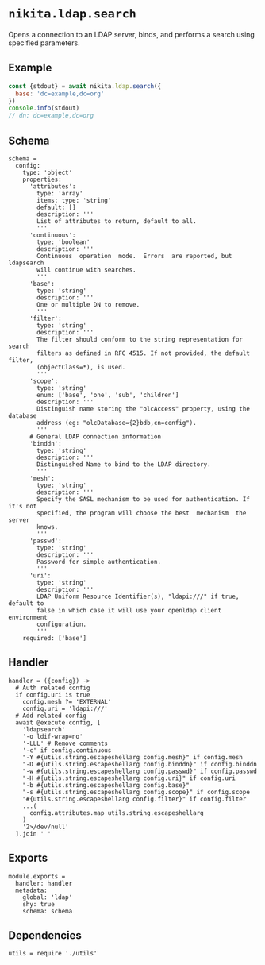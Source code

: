 
# `nikita.ldap.search`

Opens a connection to an LDAP server, binds, and performs a search using
specified parameters. 

## Example

```js
const {stdout} = await nikita.ldap.search({
  base: 'dc=example,dc=org'
})
console.info(stdout)
// dn: dc=example,dc=org
```

## Schema

    schema =
      config:
        type: 'object'
        properties:
          'attributes':
            type: 'array'
            items: type: 'string'
            default: []
            description: '''
            List of attributes to return, default to all.
            '''
          'continuous':
            type: 'boolean'
            description: '''
            Continuous  operation  mode.  Errors  are reported, but ldapsearch
            will continue with searches.
            '''
          'base':
            type: 'string'
            description: '''
            One or multiple DN to remove.
            '''
          'filter':
            type: 'string'
            description: '''
            The filter should conform to the string representation for search
            filters as defined in RFC 4515. If not provided, the default filter,
            (objectClass=*), is used.
            '''
          'scope':
            type: 'string'
            enum: ['base', 'one', 'sub', 'children']
            description: '''
            Distinguish name storing the "olcAccess" property, using the database
            address (eg: "olcDatabase={2}bdb,cn=config").
            '''
          # General LDAP connection information
          'binddn':
            type: 'string'
            description: '''
            Distinguished Name to bind to the LDAP directory.
            '''
          'mesh':
            type: 'string'
            description: '''
            Specify the SASL mechanism to be used for authentication. If it's not
            specified, the program will choose the best  mechanism  the  server
            knows.
            '''
          'passwd':
            type: 'string'
            description: '''
            Password for simple authentication.
            '''
          'uri':
            type: 'string'
            description: '''
            LDAP Uniform Resource Identifier(s), "ldapi:///" if true, default to
            false in which case it will use your openldap client environment
            configuration.
            '''
        required: ['base']

## Handler

    handler = ({config}) ->
      # Auth related config
      if config.uri is true
        config.mesh ?= 'EXTERNAL'
        config.uri = 'ldapi:///'
      # Add related config
      await @execute config, [
        'ldapsearch'
        '-o ldif-wrap=no'
        '-LLL' # Remove comments
        '-c' if config.continuous
        "-Y #{utils.string.escapeshellarg config.mesh}" if config.mesh
        "-D #{utils.string.escapeshellarg config.binddn}" if config.binddn
        "-w #{utils.string.escapeshellarg config.passwd}" if config.passwd
        "-H #{utils.string.escapeshellarg config.uri}" if config.uri
        "-b #{utils.string.escapeshellarg config.base}"
        "-s #{utils.string.escapeshellarg config.scope}" if config.scope
        "#{utils.string.escapeshellarg config.filter}" if config.filter
        ...(
          config.attributes.map utils.string.escapeshellarg
        )
        '2>/dev/null'
      ].join ' '

## Exports

    module.exports =
      handler: handler
      metadata:
        global: 'ldap'
        shy: true
        schema: schema

## Dependencies

    utils = require './utils'

